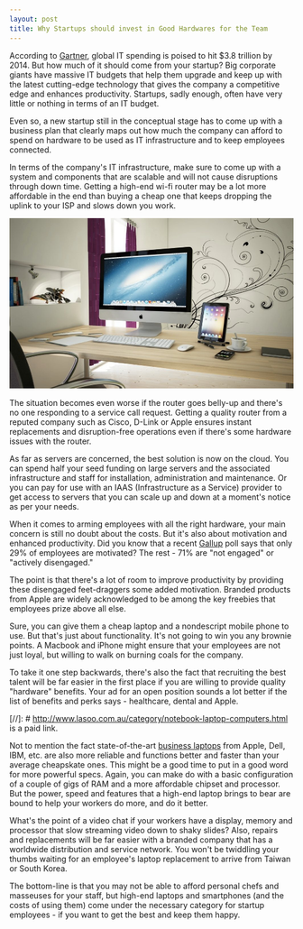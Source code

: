 ```yaml
---
layout: post
title: Why Startups should invest in Good Hardwares for the Team
---
```


According to <a href="http://www.gartner.com/">Gartner</a>, global IT spending is poised to hit $3.8 trillion by 2014. But how much of it should come from your startup? Big corporate giants have massive IT budgets that help them upgrade and keep up with the latest cutting-edge technology that gives the company a competitive edge and enhances productivity. Startups, sadly enough, often have very little or nothing in terms of an IT budget. 

Even so, a new startup still in the conceptual stage has to come up with a business plan that clearly maps out how much the company can afford to spend on hardware to be used as IT infrastructure and to keep employees connected.

In terms of the company's IT infrastructure, make sure to come up with a system and components that are scalable and will not cause disruptions through down time. Getting a high-end wi-fi router may be a lot more affordable in the end than buying a cheap one that keeps dropping the uplink to your ISP and slows down you work.

![Hardware)](/static/2013/apple-hardware.jpg)

The situation becomes even worse if the router goes belly-up and there's no one responding to a service call request. Getting a quality router from a reputed company such as Cisco, D-Link or Apple ensures instant replacements and disruption-free operations even if there's some hardware issues with the router.

As far as servers are concerned, the best solution is now on the cloud. You can spend half your seed funding on large servers and the associated infrastructure and staff for installation, administration and maintenance. Or you can pay for use with an IAAS (Infrastructure as a Service) provider to get access to servers that you can scale up and down at a moment's notice as per your needs.

When it comes to arming employees with all the right hardware, your main concern is still no doubt about the costs. But it's also about motivation and enhanced productivity. Did you know that a recent [Gallup](http://www.gallup.com/) poll says that only 29% of employees are motivated? The rest - 71% are "not engaged" or "actively disengaged."

The point is that there's a lot of room to improve productivity by providing these disengaged feet-draggers some added motivation. Branded products from Apple are widely acknowledged to be among the key freebies that employees prize above all else. 

Sure, you can give them a cheap laptop and a nondescript mobile phone to use. But that's just about functionality. It's not going to win you any brownie points. A Macbook and iPhone might ensure that your employees are not just loyal, but willing to walk on burning coals for the company.

To take it one step backwards, there's also the fact that recruiting the best talent will be far easier in the first place if you are willing to provide quality "hardware" benefits. Your ad for an open position sounds a lot better if the list of benefits and perks says - healthcare, dental and Apple.

[//]: # http://www.lasoo.com.au/category/notebook-laptop-computers.html is a paid link.

Not to mention the fact state-of-the-art [business laptops](http://www.lasoo.com.au/category/notebook-laptop-computers.html) from Apple, Dell, IBM, etc. are also more reliable and functions better and faster than your average cheapskate ones. This might be a good time to put in a good word for more powerful specs. Again, you can make do with a basic configuration of a couple of gigs of RAM and a more affordable chipset and processor. But the power, speed and features that a high-end laptop brings to bear are bound to help your workers do more, and do it better. 

What's the point of a video chat if your workers have a display, memory and processor that slow streaming video down to shaky slides? Also, repairs and replacements will be far easier with a branded company that has a worldwide distribution and service network. You won't be twiddling your thumbs waiting for an employee's laptop replacement to arrive from Taiwan or South Korea.

The bottom-line is that you may not be able to afford personal chefs and masseuses for your staff, but high-end laptops and smartphones (and the costs of using them) come under the necessary category for startup employees - if you want to get the best and keep them happy.